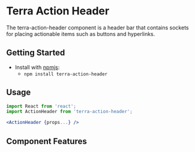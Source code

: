 # Terra Action Header

The terra-action-header component is a header bar that contains sockets for placing actionable items such as buttons and hyperlinks.

## Getting Started

- Install with [npmjs](https://www.npmjs.com):
  - `npm install terra-action-header`

## Usage

```jsx
import React from 'react';
import ActionHeader from 'terra-action-header';

<ActionHeader {props...} />
```

## Component Features

<!-- Uncomment supported features.
 * [Cross-Browser Support](https://github.com/cerner/terra-core/wiki/Component-Features#cross-browser-support)
 * [Responsive Support](https://github.com/cerner/terra-core/wiki/Component-Features#responsive-support)
 * [Mobile Support](https://github.com/cerner/terra-core/wiki/Component-Features#mobile-support)
 * [Internationalization Support](https://github.com/cerner/terra-core/wiki/Component-Features#internationalization-i18n-support)
 * [Localization Support](https://github.com/cerner/terra-core/wiki/Component-Features#localization-support)
 * [LTR/RTL Support](https://github.com/cerner/terra-core/wiki/Component-Features#ltr--rtl-support)
 -->
